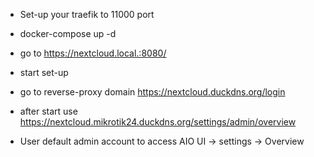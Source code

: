 - Set-up your traefik to 11000 port
- docker-compose up -d
- go to https://nextcloud.local.:8080/
- start set-up
- go to reverse-proxy domain https://nextcloud.duckdns.org/login
- after start use https://nextcloud.mikrotik24.duckdns.org/settings/admin/overview

- User default admin account to access AIO UI -> settings -> Overview
